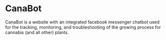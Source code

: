 <h1>CanaBot</h1>

<p>CanaBot is a website with an integrated facebook messenger chatbot used for the tracking, monitoring, and troubleshooting of the growing process for cannabis (and all other) plants. </p>

